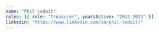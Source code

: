 ```yaml
---
name: "Phil Ledoit"
roles: [{ role: "Treasurer", yearsActive: "2022-2023" }]
linkedin: "https://www.linkedin.com/in/phil-ledoit/"
---
```

